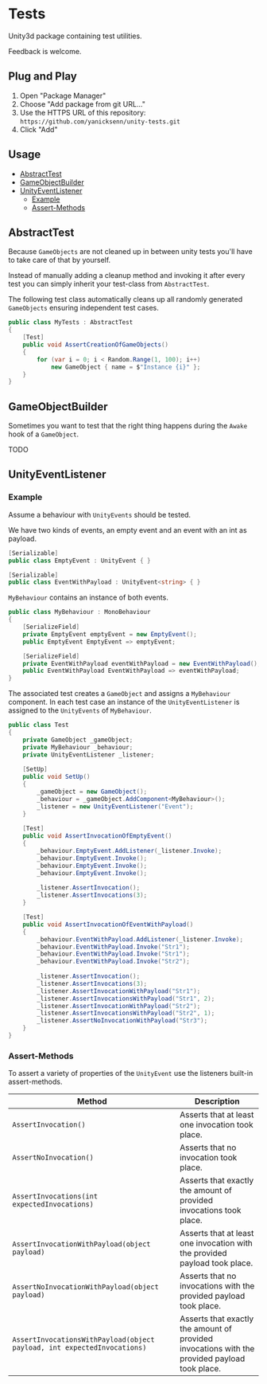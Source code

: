 # Tests

Unity3d package containing test utilities.

Feedback is welcome.

## Plug and Play
1. Open "Package Manager"
2. Choose "Add package from git URL..."
3. Use the HTTPS URL of this repository:
   `https://github.com/yanicksenn/unity-tests.git`
4. Click "Add"

## Usage
- [AbstractTest](#user-content-abstracttest)
- [GameObjectBuilder](#user-content-gameobjectbuilder)
- [UnityEventListener](#user-content-unityeventlistener)
  - [Example](#user-content-example)
  - [Assert-Methods](#user-content-assert-methods)

## AbstractTest

Because `GameObjects` are not cleaned up in between unity tests you'll have to take care of that by yourself.

Instead of manually adding a cleanup method and invoking it after every test you can simply inherit your test-class from `AbstractTest`.

The following test class automatically cleans up all randomly generated `GameObjects` ensuring independent test cases.

```c#
public class MyTests : AbstractTest 
{
    [Test]
    public void AssertCreationOfGameObjects()
    {
        for (var i = 0; i < Random.Range(1, 100); i++)
            new GameObject { name = $"Instance {i}" };
    }
}
```

## GameObjectBuilder

Sometimes you want to test that the right thing happens during the `Awake` hook of a `GameObject`.

TODO

## UnityEventListener

### Example
Assume a behaviour with `UnityEvents` should be tested.

We have two kinds of events, an empty event and an event with an int as payload.

```c#
[Serializable]
public class EmptyEvent : UnityEvent { }

[Serializable]
public class EventWithPayload : UnityEvent<string> { }
```

`MyBehaviour` contains an instance of both events.

```c#
public class MyBehaviour : MonoBehaviour
{
    [SerializeField] 
    private EmptyEvent emptyEvent = new EmptyEvent();
    public EmptyEvent EmptyEvent => emptyEvent;

    [SerializeField] 
    private EventWithPayload eventWithPayload = new EventWithPayload();
    public EventWithPayload EventWithPayload => eventWithPayload;
}
```

The associated test creates a `GameObject` and assigns a `MyBehaviour` component.
In each test case an instance of the `UnityEventListener` is assigned to the `UnityEvents` of `MyBehaviour`.

```c#
public class Test
{
    private GameObject _gameObject;
    private MyBehaviour _behaviour;
    private UnityEventListener _listener;
    
    [SetUp]
    public void SetUp()
    {
        _gameObject = new GameObject();
        _behaviour = _gameObject.AddComponent<MyBehaviour>();
        _listener = new UnityEventListener("Event");
    }
    
    [Test]
    public void AssertInvocationOfEmptyEvent()
    {
        _behaviour.EmptyEvent.AddListener(_listener.Invoke);
        _behaviour.EmptyEvent.Invoke();
        _behaviour.EmptyEvent.Invoke();
        _behaviour.EmptyEvent.Invoke();
  
        _listener.AssertInvocation();
        _listener.AssertInvocations(3);
    }

    [Test]
    public void AssertInvocationOfEventWithPayload()
    {
        _behaviour.EventWithPayload.AddListener(_listener.Invoke);
        _behaviour.EventWithPayload.Invoke("Str1");
        _behaviour.EventWithPayload.Invoke("Str1");
        _behaviour.EventWithPayload.Invoke("Str2");
  
        _listener.AssertInvocation();
        _listener.AssertInvocations(3);
        _listener.AssertInvocationWithPayload("Str1");
        _listener.AssertInvocationsWithPayload("Str1", 2);
        _listener.AssertInvocationWithPayload("Str2");
        _listener.AssertInvocationsWithPayload("Str2", 1);
        _listener.AssertNoInvocationWithPayload("Str3");
    }
}
```

### Assert-Methods

To assert a variety of properties of the `UnityEvent` use the listeners built-in assert-methods.

| Method                                                                  | Description                                                                                    |
|-------------------------------------------------------------------------|------------------------------------------------------------------------------------------------|
| `AssertInvocation()`                                                    | Asserts that at least one invocation took place.                                               |
| `AssertNoInvocation()`                                                  | Asserts that no invocation took place.                                                         |
| `AssertInvocations(int expectedInvocations)`                            | Asserts that exactly the amount of provided invocations took place.                            |
| `AssertInvocationWithPayload(object payload)`                           | Asserts that at least one invocation with the provided payload took place.                     |
| `AssertNoInvocationWithPayload(object payload)`                         | Asserts that no invocations with the provided payload took place.                              |
| `AssertInvocationsWithPayload(object payload, int expectedInvocations)` | Asserts that exactly the amount of provided invocations with the provided payload took place.  |

